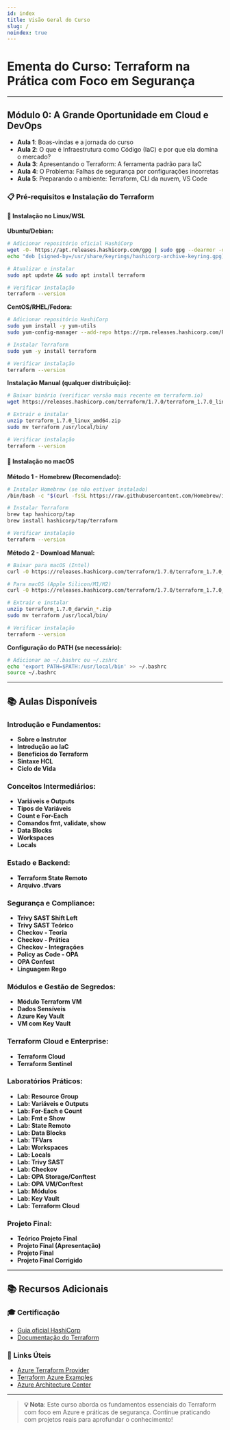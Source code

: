 ```yaml
---
id: index
title: Visão Geral do Curso
slug: /
noindex: true
---
```


# Ementa do Curso: Terraform na Prática com Foco em Segurança

---

## Módulo 0: A Grande Oportunidade em Cloud e DevOps

* **Aula 1**: Boas-vindas e a jornada do curso
* **Aula 2**: O que é Infraestrutura como Código (IaC) e por que ela domina o mercado?
* **Aula 3**: Apresentando o Terraform: A ferramenta padrão para IaC
* **Aula 4**: O Problema: Falhas de segurança por configurações incorretas
* **Aula 5**: Preparando o ambiente: Terraform, CLI da nuvem, VS Code

### 📋 Pré-requisitos e Instalação do Terraform

#### 🐧 **Instalação no Linux/WSL**

**Ubuntu/Debian:**
```bash
# Adicionar repositório oficial HashiCorp
wget -O- https://apt.releases.hashicorp.com/gpg | sudo gpg --dearmor -o /usr/share/keyrings/hashicorp-archive-keyring.gpg
echo "deb [signed-by=/usr/share/keyrings/hashicorp-archive-keyring.gpg] https://apt.releases.hashicorp.com $(lsb_release -cs) main" | sudo tee /etc/apt/sources.list.d/hashicorp.list

# Atualizar e instalar
sudo apt update && sudo apt install terraform

# Verificar instalação
terraform --version
```

**CentOS/RHEL/Fedora:**
```bash
# Adicionar repositório HashiCorp
sudo yum install -y yum-utils
sudo yum-config-manager --add-repo https://rpm.releases.hashicorp.com/RHEL/hashicorp.repo

# Instalar Terraform
sudo yum -y install terraform

# Verificar instalação
terraform --version
```

**Instalação Manual (qualquer distribuição):**
```bash
# Baixar binário (verificar versão mais recente em terraform.io)
wget https://releases.hashicorp.com/terraform/1.7.0/terraform_1.7.0_linux_amd64.zip

# Extrair e instalar
unzip terraform_1.7.0_linux_amd64.zip
sudo mv terraform /usr/local/bin/

# Verificar instalação
terraform --version
```

#### 🍎 **Instalação no macOS**

**Método 1 - Homebrew (Recomendado):**
```bash
# Instalar Homebrew (se não estiver instalado)
/bin/bash -c "$(curl -fsSL https://raw.githubusercontent.com/Homebrew/install/HEAD/install.sh)"

# Instalar Terraform
brew tap hashicorp/tap
brew install hashicorp/tap/terraform

# Verificar instalação
terraform --version
```

**Método 2 - Download Manual:**
```bash
# Baixar para macOS (Intel)
curl -O https://releases.hashicorp.com/terraform/1.7.0/terraform_1.7.0_darwin_amd64.zip

# Para macOS (Apple Silicon/M1/M2)
curl -O https://releases.hashicorp.com/terraform/1.7.0/terraform_1.7.0_darwin_arm64.zip

# Extrair e instalar
unzip terraform_1.7.0_darwin_*.zip
sudo mv terraform /usr/local/bin/

# Verificar instalação
terraform --version
```

**Configuração do PATH (se necessário):**
```bash
# Adicionar ao ~/.bashrc ou ~/.zshrc
echo 'export PATH=$PATH:/usr/local/bin' >> ~/.bashrc
source ~/.bashrc
```

---

## 📚 Aulas Disponíveis

### Introdução e Fundamentos:

* **Sobre o Instrutor**
* **Introdução ao IaC**
* **Benefícios do Terraform**
* **Sintaxe HCL**
* **Ciclo de Vida**

### Conceitos Intermediários:

* **Variáveis e Outputs**
* **Tipos de Variáveis**
* **Count e For-Each**
* **Comandos fmt, validate, show**
* **Data Blocks**
* **Workspaces**
* **Locals**

### Estado e Backend:

* **Terraform State Remoto**
* **Arquivo .tfvars**

### Segurança e Compliance:

* **Trivy SAST Shift Left**
* **Trivy SAST Teórico**
* **Checkov - Teoria**
* **Checkov - Prática**
* **Checkov - Integrações**
* **Policy as Code - OPA**
* **OPA Confest**
* **Linguagem Rego**

### Módulos e Gestão de Segredos:

* **Módulo Terraform VM**
* **Dados Sensíveis**
* **Azure Key Vault**
* **VM com Key Vault**

### Terraform Cloud e Enterprise:

* **Terraform Cloud**
* **Terraform Sentinel**

### Laboratórios Práticos:

* **Lab: Resource Group**
* **Lab: Variáveis e Outputs**
* **Lab: For-Each e Count**
* **Lab: Fmt e Show**
* **Lab: State Remoto**
* **Lab: Data Blocks**
* **Lab: TFVars**
* **Lab: Workspaces**
* **Lab: Locals**
* **Lab: Trivy SAST**
* **Lab: Checkov**
* **Lab: OPA Storage/Conftest**
* **Lab: OPA VM/Conftest**
* **Lab: Módulos**
* **Lab: Key Vault**
* **Lab: Terraform Cloud**

### Projeto Final:

* **Teórico Projeto Final**
* **Projeto Final (Apresentação)**
* **Projeto Final**
* **Projeto Final Corrigido**


---

## 📚 Recursos Adicionais

### 🎓 Certificação
- [Guia oficial HashiCorp](https://learn.hashicorp.com/terraform)
- [Documentação do Terraform](https://registry.terraform.io/providers/hashicorp/azurerm/latest/docs)

### 🔗 Links Úteis
- [Azure Terraform Provider](https://registry.terraform.io/providers/hashicorp/azurerm/latest)
- [Terraform Azure Examples](https://github.com/terraform-providers/terraform-provider-azurerm/tree/main/examples)
- [Azure Architecture Center](https://docs.microsoft.com/en-us/azure/architecture/)

---

> **💡 Nota**: Este curso aborda os fundamentos essenciais do Terraform com foco em Azure e práticas de segurança. Continue praticando com projetos reais para aprofundar o conhecimento!
